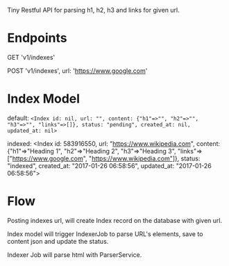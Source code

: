 Tiny Restful API for parsing h1, h2, h3 and links for given url.

# Endpoints

GET 'v1/indexes'

POST 'v1/indexes', url: 'https://www.google.com'

# Index Model

default: ```<Index id: nil, url: "", content: {"h1"=>"", "h2"=>"", "h3"=>"", "links"=>[]}, status: "pending", created_at: nil, updated_at: nil>```

indexed: <Index id: 583916550, url: "https://www.wikipedia.com", content: {"h1"=>"Heading 1", "h2"=>"Heading 2", "h3"=>"Heading 3", "links"=>["https://www.google.com", "https://www.wikipedia.com"]}, status: "indexed", created_at: "2017-01-26 06:58:56", updated_at: "2017-01-26 06:58:56">

# Flow

Posting indexes url, will create Index record on the database with given url.

Index model will trigger IndexerJob to parse URL's elements, save to content json and update the status.

Indexer Job will parse html with ParserService.
